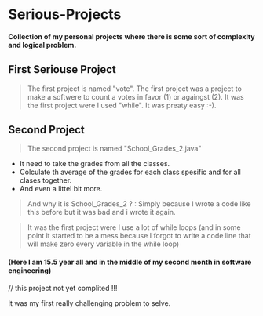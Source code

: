 # Serious-Projects
#### Collection of my personal projects where there is some sort of complexity and logical problem.

## First Seriouse Project
> The first project is named "vote".
The first project was a project to make a softwere to count a votes in favor (1) or againgst (2).
It was the first project were I used "while".
It was preaty easy :-).

## Second Project
> The second project is named "School_Grades_2.java"

* It need to take the grades from all the classes.
* Colculate th average of the grades for each class spesific and for all clases together.
* And even a littel bit more.
> And why it is School_Grades_2 ? : Simply because I wrote a code like this before but it was bad and i wrote it again.

> It was the first project were I use a lot of while loops (and in some point it started to be a mess because I forgot to write a code line that will make zero every variable in the while loop)

#### (Here I am 15.5 year all and in the middle of my second month in software engineering)


// this project not yet complited !!!

It was my first really challenging problem to selve.
